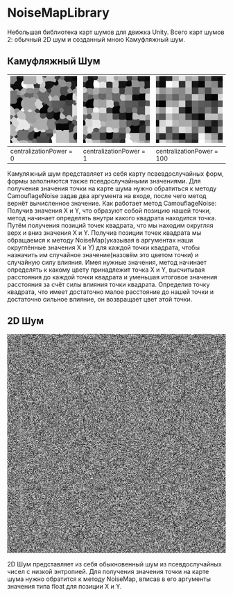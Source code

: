 # NoiseMapLibrary
Небольшая библиотека карт шумов для движка Unity. Всего карт шумов 2: обычный 2D шум и созданный мною Камуфляжный шум.
## Камуфляжный Шум

| ![Image1](CamouflageNoise/CentralizationPower0.png) | ![Image2](CamouflageNoise/CentralizationPower1.png) | ![Image3](CamouflageNoise/CentralizationPower100.png) |
|------------------------------------------|------------------------------------------|------------------------------------------|
| centralizationPower = 0                  |     centralizationPower = 1              |         centralizationPower = 100        |

Камуляжный шум представляет из себя карту псвевдослучайных форм, формы заполняются также псевдослучайными значениями.
Для получения значения точки на карте шума нужно обратиться к методу CamouflageNoise задав два аргумента на входе, после чего метод вернёт вычисленное значение.
Как работает метод CamouflageNoise:
Получив значения X и Y, что образуют собой позицию нашей точки, метод начинает определять внутри какого квадрата находится точка.
Путём получения позиций точек квадрата, что мы находим округляя верх и вниз значения X и Y.
Получив позиции точек квадрата мы обращаемся к методу NoiseMap(указывая в аргументах наши округлённые значения X и Y) для каждой точки квадрата, чтобы назначить им случайное значение(назовём это цветом точки) и случайную силу влияния.
Имея нужные значения, метод начинает определять к какому цвету принадлежит точка X и Y, высчитывая расстояния до каждой точки квадрата и уменьшая итоговое значения расстояния за счёт силы влияния точки квадрата.
Определив точку квадрата, что имеет достаточно малое расстояние до нашей точки и достаточно сильное влияние, он возвращает цвет этой точки.
## 2D Шум

![512x512 Карта шума](NoiseMap.png)

2D Шум представляет из себя обыкновенный шум из псевдослучайных чисел с низкой энтропией.
Для получения значения точки на карте шума нужно обратится к методу NoiseMap, вписав в его аргументы значения типа float для позиции X и Y.
